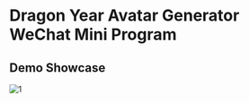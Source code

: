 # Dragon Year Avatar Generator WeChat Mini Program

## Demo Showcase

![1](https://media.giphy.com/media/v1.Y2lkPTc5MGI3NjExYzFzN3oyeDVmbHpra3FuOXpoOHhja3l2ZW44cHB5ZGp0dXBlYzAwcSZlcD12MV9pbnRlcm5hbF9naWZfYnlfaWQmY3Q9Zw/EgHR0HKi5R51eNb3Sg/giphy.gif)
